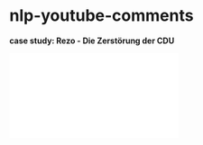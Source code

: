 # nlp-youtube-comments
**case study: Rezo - Die Zerstörung der CDU**

![preview](data/pdf/topic_modeling.pdf)
